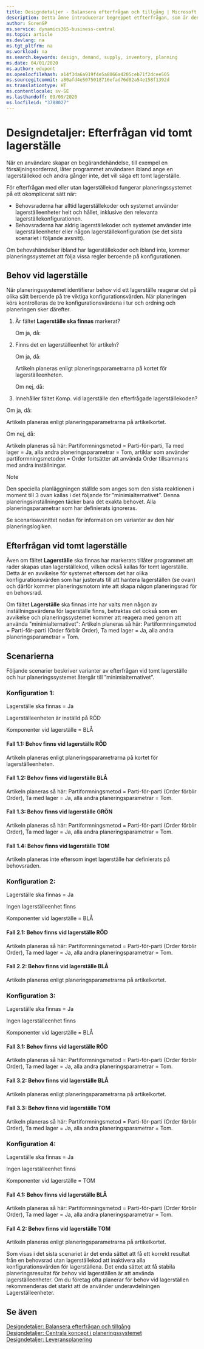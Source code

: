 ```yaml
---
title: Designdetaljer - Balansera efterfrågan och tillgång | Microsoft Docs
description: Detta ämne introducerar begreppet etfterfrågan, som är den gemensamma termen som vanligtvis används för alla typer av bruttobehov, t.ex försäljningsorder och komponentbehov från en produktionsorder.
author: SorenGP
ms.service: dynamics365-business-central
ms.topic: article
ms.devlang: na
ms.tgt_pltfrm: na
ms.workload: na
ms.search.keywords: design, demand, supply, inventory, planning
ms.date: 04/01/2020
ms.author: edupont
ms.openlocfilehash: a14f3da6a919f4e5a8066a4205ceb71f2dcee505
ms.sourcegitcommit: a80afd4e5075018716efad76d82a54e158f1392d
ms.translationtype: HT
ms.contentlocale: sv-SE
ms.lasthandoff: 09/09/2020
ms.locfileid: "3788027"
---
```

# <a name="design-details-demand-at-blank-location"></a>Designdetaljer: Efterfrågan vid tomt lagerställe
När en användare skapar en begärandehändelse, till exempel en försäljningsorderrad, låter programmet användaren ibland ange en lagerställekod och andra gånger inte, det vill säga ett tomt lagerställe.

För efterfrågan med eller utan lagerställekod fungerar planeringssystemet på ett okomplicerat sätt när:

- Behovsraderna har alltid lagerställekoder och systemet använder lagerställeenheter helt och hållet, inklusive den relevanta lagerställekonfigurationen.
- Behovsraderna har aldrig lagerställekoder och systemet använder inte lagerställeenheter eller någon lagerställekonfiguration (se det sista scenariet i följande avsnitt).

Om behovshändelser ibland har lagerställekoder och ibland inte, kommer planeringssystemet att följa vissa regler beroende på konfigurationen.

## <a name="demand-at-location"></a>Behov vid lagerställe
När planeringssystemet identifierar behov vid ett lagerställe reagerar det på olika sätt beroende på tre viktiga konfigurationsvärden. När planeringen körs kontrolleras de tre konfigurationsvärdena i tur och ordning och planeringen sker därefter.

1. Är fältet **Lagerställe ska finnas** markerat?

    Om ja, då:

2. Finns det en lagerställeenhet för artikeln?

    Om ja, då:

    Artikeln planeras enligt planeringsparametrarna på kortet för lagerställeenheten.

    Om nej, då:

3. Innehåller fältet Komp. vid lagerställe den efterfrågade lagerställekoden?

  Om ja, då:

  Artikeln planeras enligt planeringsparametrarna på artikelkortet.

  Om nej, då:

  Artikeln planeras så här: Partiformningsmetod = Parti-för-parti, Ta med lager = Ja, alla andra planeringsparametrar = Tom, artiklar som använder partiformningsmetoden = Order fortsätter att använda Order tillsammans med andra inställningar.

> [!NOTE]
> Den speciella planläggningen ställde som anges som den sista reaktionen i moment till 3 ovan kallas i det följande för ”minimialternativet”. Denna planeringsinställningen täcker bara det exakta behovet. Alla planeringsparametrar som har definierats ignoreras.

Se scenarioavsnittet nedan för information om varianter av den här planeringslogiken.

## <a name="demand-at-blank-location"></a>Efterfrågan vid tomt lagerställe
Även om fältet **Lagerställe** ska finnas har markerats tillåter programmet att rader skapas utan lagerställekod, vilken också kallas för tomt lagerställe. Detta är en avvikelse för systemet eftersom det har olika konfigurationsvärden som har justerats till att hantera lagerställen (se ovan) och därför kommer planeringsmotorn inte att skapa någon planeringsrad för en behovsrad.

Om fältet **Lagerställe** ska finnas inte har valts men någon av inställningsvärdena för lagerställe finns, betraktas det också som en avvikelse och planeringssystemet kommer att reagera med genom att använda "minimialternativet": Artikeln planeras så här: Partiformningsmetod = Parti-för-parti (Order förblir Order), Ta med lager = Ja, alla andra planeringsparametrar = Tom.

## <a name="scenarios"></a>Scenarierna
Följande scenarier beskriver varianter av efterfrågan vid tomt lagerställe och hur planeringssystemet återgår till ”minimialternativet”.

### <a name="setup-1"></a>Konfiguration 1:
Lagerställe ska finnas = Ja

Lagerställeenheten är inställd på RÖD

Komponenter vid lagerställe = BLÅ

#### <a name="case-11-demand-is-at-red-location"></a>Fall 1.1: Behov finns vid lagerställe RÖD
Artikeln planeras enligt planeringsparametrarna på kortet för lagerställeenheten.

#### <a name="case-12-demand-is-at-blue-location"></a>Fall 1.2: Behov finns vid lagerställe BLÅ
Artikeln planeras så här: Partiformningsmetod = Parti-för-parti (Order förblir Order), Ta med lager = Ja, alla andra planeringsparametrar = Tom.

#### <a name="case-13-demand-is-at-green-location"></a>Fall 1.3: Behov finns vid lagerställe GRÖN
Artikeln planeras så här: Partiformningsmetod = Parti-för-parti (Order förblir Order), Ta med lager = Ja, alla andra planeringsparametrar = Tom.

#### <a name="case-14-demand-is-at-blank-location"></a>Fall 1.4: Behov finns vid lagerställe TOM
Artikeln planeras inte eftersom inget lagerställe har definierats på behovsraden.

### <a name="setup-2"></a>Konfiguration 2:
Lagerställe ska finnas = Ja

Ingen lagerställeenhet finns

Komponenter vid lagerställe = BLÅ

#### <a name="case-21-demand-is-at-red-location"></a>Fall 2.1: Behov finns vid lagerställe RÖD
Artikeln planeras så här: Partiformningsmetod = Parti-för-parti (Order förblir Order), Ta med lager = Ja, alla andra planeringsparametrar = Tom.

#### <a name="case-22-demand-is-at-blue-location"></a>Fall 2.2: Behov finns vid lagerställe BLÅ
Artikeln planeras enligt planeringsparametrarna på artikelkortet.

### <a name="setup-3"></a>Konfiguration 3:
Lagerställe ska finnas = Ja

Ingen lagerställeenhet finns

Komponenter vid lagerställe = BLÅ

#### <a name="case-31-demand-is-at-red-location"></a>Fall 3.1: Behov finns vid lagerställe RÖD
Artikeln planeras så här: Partiformningsmetod = Parti-för-parti (Order förblir Order), Ta med lager = Ja, alla andra planeringsparametrar = Tom.

#### <a name="case-32-demand-is-at-blue-location"></a>Fall 3.2: Behov finns vid lagerställe BLÅ
Artikeln planeras enligt planeringsparametrarna på artikelkortet.

#### <a name="case-33-demand-is-at-blank-location"></a>Fall 3.3: Behov finns vid lagerställe TOM
Artikeln planeras så här: Partiformningsmetod = Parti-för-parti (Order förblir Order), Ta med lager = Ja, alla andra planeringsparametrar = Tom.

### <a name="setup-4"></a>Konfiguration 4:
Lagerställe ska finnas = Ja

Ingen lagerställeenhet finns

Komponenter vid lagerställe = TOM

#### <a name="case-41-demand-is-at-blue-location"></a>Fall 4.1: Behov finns vid lagerställe BLÅ
Artikeln planeras så här: Partiformningsmetod = Parti-för-parti (Order förblir Order), Ta med lager = Ja, alla andra planeringsparametrar = Tom.

#### <a name="case-42-demand-is-at-blank-location"></a>Fall 4.2: Behov finns vid lagerställe TOM
Artikeln planeras enligt planeringsparametrarna på artikelkortet.

Som visas i det sista scenariet är det enda sättet att få ett korrekt resultat från en behovsrad utan lagerställekod att inaktivera alla konfigurationsvärden för lagerställena. Det enda sättet att få stabila planeringsresultat för behov vid lagerställen är att använda lagerställeenheter. Om du företag ofta planerar för behov vid lagerställen rekommenderas det starkt att de använder underavdelningen Lagerställeenheter.

## <a name="see-also"></a>Se även  
[Designdetaljer: Balansera efterfrågan och tillgång](design-details-balancing-demand-and-supply.md)   
[Designdetaljer: Centrala koncept i planeringssystemet](design-details-central-concepts-of-the-planning-system.md)   
[Designdetaljer: Leveransplanering](design-details-supply-planning.md)
